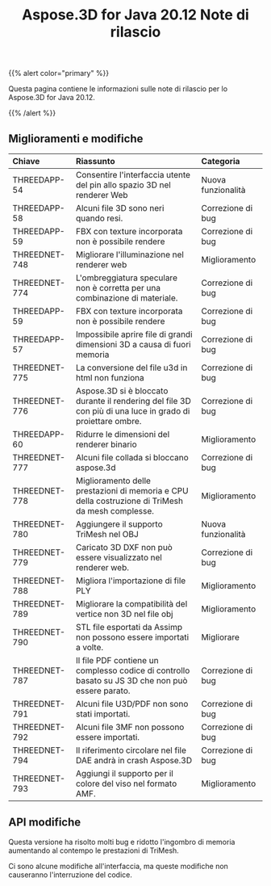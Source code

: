 ﻿---
title: Aspose.3D for Java 20.12 Note di rilascio
type: docs
weight: 5
url: /it/java/aspose-3d-for-java-20-12-release-notes/
---
{{% alert color="primary" %}}

Questa pagina contiene le informazioni sulle note di rilascio per lo Aspose.3D for Java 20.12.

{{% /alert %}}
## **Miglioramenti e modifiche**

|**Chiave**|**Riassunto**|**Categoria**|
|:- |:- |:- |
|THREEDAPP-54 |Consentire l'interfaccia utente del pin allo spazio 3D nel renderer Web|Nuova funzionalità|
|THREEDAPP-58 |Alcuni file 3D sono neri quando resi.|Correzione di bug|
|THREEDAPP-59 |FBX con texture incorporata non è possibile rendere|Correzione di bug|
|THREEDNET-748 |Migliorare l'illuminazione nel renderer web|Miglioramento|
|THREEDNET-774 |L'ombreggiatura speculare non è corretta per una combinazione di materiale.|Correzione di bug|
|THREEDAPP-59 |FBX con texture incorporata non è possibile rendere|Correzione di bug|
|THREEDAPP-57 |Impossibile aprire file di grandi dimensioni 3D a causa di fuori memoria|Correzione di bug|
|THREEDNET-775 |La conversione del file u3d in html non funziona|Correzione di bug|
|THREEDNET-776 |Aspose.3D si è bloccato durante il rendering del file 3D con più di una luce in grado di proiettare ombre.|Correzione di bug|
|THREEDAPP-60 |Ridurre le dimensioni del renderer binario|Miglioramento|
|THREEDNET-777 |Alcuni file collada si bloccano aspose.3d|Correzione di bug|
|THREEDNET-778 |Miglioramento delle prestazioni di memoria e CPU della costruzione di TriMesh da mesh complesse.|Miglioramento|
|THREEDNET-780 |Aggiungere il supporto TriMesh nel OBJ|Nuova funzionalità|
|THREEDNET-779 |Caricato 3D DXF non può essere visualizzato nel renderer web.|Correzione di bug|
|THREEDNET-788 |Migliora l'importazione di file PLY|Miglioramento|
|THREEDNET-789 |Migliorare la compatibilità del vertice non 3D nel file obj|Miglioramento|
|THREEDNET-790 |STL file esportati da Assimp non possono essere importati a volte.|Migliorare|
|THREEDNET-787 |Il file PDF contiene un complesso codice di controllo basato su JS 3D che non può essere parato.|Correzione di bug|
|THREEDNET-791 |Alcuni file U3D/PDF non sono stati importati.|Correzione di bug|
|THREEDNET-792 |Alcuni file 3MF non possono essere importati.|Correzione di bug|
|THREEDNET-794 |Il riferimento circolare nel file DAE andrà in crash Aspose.3D|Correzione di bug|
|THREEDNET-793 |Aggiungi il supporto per il colore del viso nel formato AMF.|Miglioramento|



## API modifiche ##

Questa versione ha risolto molti bug e ridotto l'ingombro di memoria aumentando al contempo le prestazioni di TriMesh.

Ci sono alcune modifiche all'interfaccia, ma queste modifiche non causeranno l'interruzione del codice.